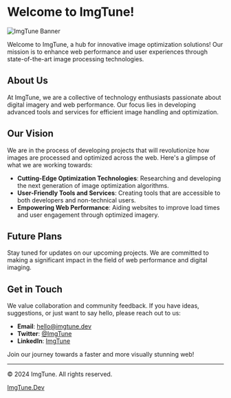 # Welcome to ImgTune!

![ImgTune Banner](link-to-your-banner-image)

Welcome to ImgTune, a hub for innovative image optimization solutions! Our mission is to enhance web performance and user experiences through state-of-the-art image processing technologies.

## About Us

At ImgTune, we are a collective of technology enthusiasts passionate about digital imagery and web performance. Our focus lies in developing advanced tools and services for efficient image handling and optimization.

## Our Vision

We are in the process of developing projects that will revolutionize how images are processed and optimized across the web. Here's a glimpse of what we are working towards:

- **Cutting-Edge Optimization Technologies**: Researching and developing the next generation of image optimization algorithms.
- **User-Friendly Tools and Services**: Creating tools that are accessible to both developers and non-technical users.
- **Empowering Web Performance**: Aiding websites to improve load times and user engagement through optimized imagery.

## Future Plans

Stay tuned for updates on our upcoming projects. We are committed to making a significant impact in the field of web performance and digital imaging.

## Get in Touch

We value collaboration and community feedback. If you have ideas, suggestions, or just want to say hello, please reach out to us:

- **Email**: hello@imgtune.dev
- **Twitter**: [@ImgTune](link-to-twitter)
- **LinkedIn**: [ImgTune](link-to-linkedin)

Join our journey towards a faster and more visually stunning web!

---

© 2024 ImgTune. All rights reserved.

[ImgTune.Dev](https://www.imgtune.dev)
